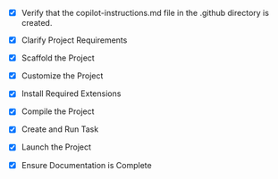 <!-- Use this file to provide workspace-specific custom instructions to Copilot. For more details, visit https://code.visualstudio.com/docs/copilot/copilot-customization#_use-a-githubcopilotinstructionsmd-file -->
- [x] Verify that the copilot-instructions.md file in the .github directory is created.

- [x] Clarify Project Requirements
	<!-- Python Hello World project requested -->

- [x] Scaffold the Project
	<!-- Created main.py, README.md and project structure -->

- [x] Customize the Project
	<!-- Skipped for Hello World project -->

- [x] Install Required Extensions
	<!-- Extensions already installed -->

- [x] Compile the Project
	<!-- Python environment configured and script tested successfully -->

- [x] Create and Run Task
	<!-- Created and successfully ran Python task -->

- [x] Launch the Project
	<!-- Project successfully launched and tested -->

- [x] Ensure Documentation is Complete
	<!-- README.md and copilot-instructions.md created and updated -->
